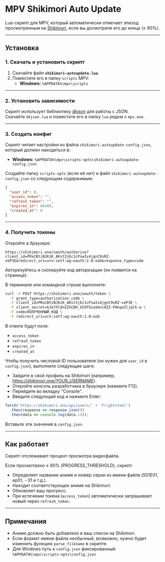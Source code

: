 # MPV Shikimori Auto Update

Lua-скрипт для MPV, который автоматически отмечает эпизод просмотренным на [Shikimori](https://shikimori.one), если вы досмотрели его до конца (≥ 90%).  

---

## Установка

### 1. Скачать и установить скрипт
1. Скачайте файл **`shikimori-autoupdate.lua`**.  
2. Поместите его в папку `scripts` MPV:  
   - **Windows:** `%APPDATA%\mpv\scripts`

---

### 2. Установить зависимости
Скрипт использует библиотеку [dkjson](http://dkolf.de/src/dkjson-lua.fsl/home) для работы с JSON.  
Скачайте `dkjson.lua` и поместите его в папку `lua` рядом с `mpv.exe`.

---

### 3. Создать конфиг
Скрипт читает настройки из файла `shikimori-autoupdate-config.json`, который должен находиться в:  
- **Windows:** `%APPDATA%\mpv\scripts-opts\shikimori-autoupdate-config.json`

Создайте папку `scripts-opts` (если её нет) и файл `shikimori-autoupdate-config.json` со следующим содержимым:

```json
{
  "user_id": 0,
  "access_token": "",
  "refresh_token": "",
  "expires_in": 86400,
  "created_at": 0
}
```

---

### 4. Получить токены
Откройте в браузере:

```
https://shikimori.one/oauth/authorize?client_id=PRxCBtiNJKzK_AKst3jEc1cPswIx4jgnC9sRZ-veP3E&redirect_uri=urn:ietf:wg:oauth:2.0:oob&response_type=code
```

Авторизуйтесь и скопируйте код авторизации (он появится на странице).

В терминале или командной строке выполните:

```bash
curl -X POST https://shikimori.one/oauth/token \
  -F grant_type=authorization_code \
  -F client_id=PRxCBtiNJKzK_AKst3jEc1cPswIx4jgnC9sRZ-veP3E \
  -F client_secret=kJe7XldnZZkCDH_UCHfSnzmGnc0ZI-FHnqoZljqlk-w \
  -F code=ПОЛУЧЕННЫЙ_КОД \
  -F redirect_uri=urn:ietf:wg:oauth:2.0:oob
```

В ответе будут поля:

- `access_token`
- `refresh_token`
- `expires_in`
- `created_at`

Чтобы получить числовой ID пользователя (он нужен для `user_id` в `config.json`), выполните следующие шаги:

- Зайдите в свой профиль на Shikimori (например, https://shikimori.one/YOUR_USERNAME).
- Откройте консоль разработчика в браузере (нажмите F12).
- Перейдите во вкладку "Console".
- Введите следующий код и нажмите Enter:

```js
fetch('https://shikimori.one/api/users/' + 'Frightsteel')
  .then(response => response.json())
  .then(data => console.log(data.id));
```

Вставьте эти значения в `config.json`.

---

## Как работает

Скрипт отслеживает процент просмотра видеофайла.

Если просмотрено ≥ 90% (PROGRESS_THRESHOLD), скрипт:

- Определяет название аниме и номер серии из имени файла (S01E01, ep01, - 01 и т.д.).
- Находит соответствующее аниме на Shikimori.
- Обновляет ваш прогресс.
- При истечении токена (`access_token`) автоматически запрашивает новый через `refresh_token`.

---

## Примечания

- Аниме должно быть добавлено в ваш список на Shikimori.
- Если формат имени файла необычный, возможно, нужно будет изменить функцию `parse_filename` в скрипте.
- Для Windows путь к `config.json` фиксированный:  
  `%APPDATA%\mpv\scripts-opts\config.json`
